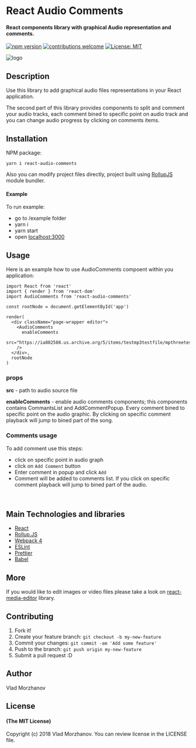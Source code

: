 # React Audio Comments

#### React components library with graphical Audio representation and comments.

[![npm version](https://badge.fury.io/js/react-audio-comments.svg)](https://badge.fury.io/js/react-audio-comments)
[![contributions welcome](https://img.shields.io/badge/contributions-welcome-brightgreen.svg?style=flat)](https://github.com/morzhanov/react-audio-comments/issues)
[![License: MIT](https://img.shields.io/badge/License-MIT-yellow.svg)](https://opensource.org/licenses/MIT)

<img src="https://i.imgur.com/DbFz3bY.png" alt="logo" />

## Description

Use this library to add graphical audio files representations in your React application. 

The second part of this library provides components to split and comment your audio tracks, each comment bined to specific point on audio track and you can change audio progress by clicking on comments items.

## Installation


NPM package:
```
yarn i react-audio-comments
```

Also you can modify project files directly, project built using <a href="https://rollupjs.org/guide/en">RollupJS</a> module bundler.

#### Example

To run example: 

* go to /example folder
* yarn i
* yarn start
* open <a href="localhost:3000">localhost:3000</a>

## Usage

Here is an example how to use AudioComments compoent within you application:

```
import React from 'react'
import { render } from 'react-dom'
import AudioComments from 'react-audio-comments'

const rootNode = document.getElementById('app')

render(
  <div className="page-wrapper editor">
    <AudioComments
      enableComments
      src="https://ia802508.us.archive.org/5/items/testmp3testfile/mpthreetest.mp3"
    />
  </div>,
  rootNode
)
```

### props

<b>src</b> - path to audio source file

<b>enableComments</b> - enable audio comments components; this components contains CommantsList and AddCommentPopup. Every comment bined to specific point on the audio graphic. By clicking on specific comment playback will jump to bined part of the song.

### Comments usage

To add comment use this steps:

* click on specific point in audio graph
* click on `Add Comment` button
* Enter comment in popup and click `Add`
* Comment will be added to comments list. If you click on specific comment playback will jump to bined part of the audio.

</br>

## Main Technologies and libraries

- <a href="https://reactjs.org/">React</a>
- <a href="https://rollupjs.org">Rollup.JS</a>
- <a href="https://webpack.js.org/">Webpack 4</a>
- <a href="https://eslint.org/">ESLint</a>
- <a href="https://github.com/prettier/prettier">Prettier</a>
- <a href="https://babeljs.io/">Babel</a>

## More

If you would like to edit images or video files please take a look on <a href="https://github.com/morzhanov/react-media-editor">react-media-editor</a> library.

## Contributing

1.  Fork it!
2.  Create your feature branch: `git checkout -b my-new-feature`
3.  Commit your changes: `git commit -am 'Add some feature'`
4.  Push to the branch: `git push origin my-new-feature`
5.  Submit a pull request :D

## Author

Vlad Morzhanov

## License

#### (The MIT License)

Copyright (c) 2018 Vlad Morzhanov.
You can review license in the LICENSE file.


